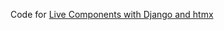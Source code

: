 Code for [Live Components with Django and htmx](https://dylancastillo.co/live-components-with-django-and-htmx/)
